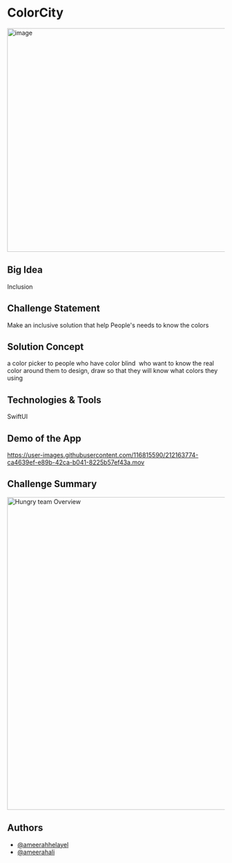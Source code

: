 # ColorCity
<img width="517" alt="image" src="https://user-images.githubusercontent.com/105976898/212086293-ba578a34-ded9-402d-a774-815388f07e36.png">


## Big Idea
Inclusion

## Challenge Statement
Make an inclusive solution that help People's needs to know the colors

## Solution Concept
a  color picker to people who have color blind  who want to know the real color around them to design, draw so that they will know what colors they using

## Technologies & Tools

SwiftUI 

## Demo of the App


https://user-images.githubusercontent.com/116815590/212163774-ca4639ef-e89b-42ca-b041-8225b57ef43a.mov



## Challenge Summary

<img width="723" alt="Hungry team Overview " src="https://user-images.githubusercontent.com/105976898/212087585-d2ea10b8-1856-404a-b64f-ec7360ec0b13.png">










## Authors 
- [@ameerahhelayel](https://github.com/ameerahhelayel)
- [@ameerahali](https://github.com/ameerahali)

